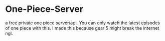 # One-Piece-Server
a free private one piece server/api. You can only watch the latest episodes of one piece with this. I made this because gear 5 might break the internet ngl.
